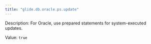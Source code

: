 ```yaml
---
title: "glide.db.oracle.ps.update"
---
```


Description: For Oracle, use prepared statements for system-executed updates.

Value: `true`